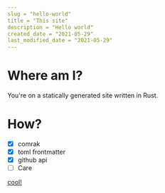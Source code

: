 ```yaml
---
slug = "hello-world"
title = "This site"
description = "Hello world"
created_date = "2021-05-29"
last_modified_date = "2021-05-29"
---
```


# Where am I?

You're on a statically generated site written in Rust.

# How?

- [x] comrak
- [x] toml frontmatter
- [x] github api
- [ ] Care

[cool!](https://www.youtube.com/watch?v=GxBSyx85Kp8)
